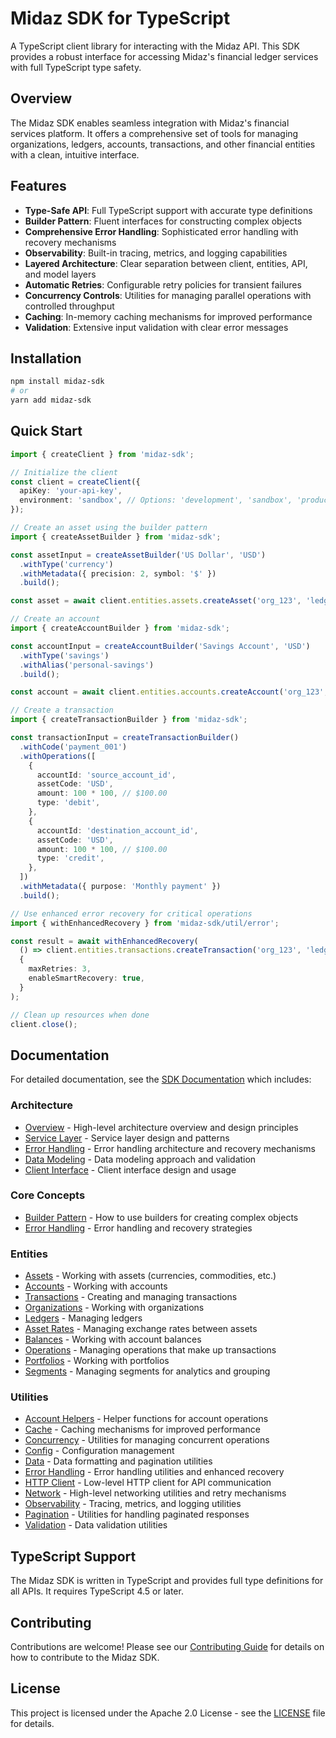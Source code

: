 # Midaz SDK for TypeScript

A TypeScript client library for interacting with the Midaz API. This SDK provides a robust interface for accessing Midaz's financial ledger services with full TypeScript type safety.

## Overview

The Midaz SDK enables seamless integration with Midaz's financial services platform. It offers a comprehensive set of tools for managing organizations, ledgers, accounts, transactions, and other financial entities with a clean, intuitive interface.

## Features

- **Type-Safe API**: Full TypeScript support with accurate type definitions
- **Builder Pattern**: Fluent interfaces for constructing complex objects
- **Comprehensive Error Handling**: Sophisticated error handling with recovery mechanisms
- **Observability**: Built-in tracing, metrics, and logging capabilities
- **Layered Architecture**: Clear separation between client, entities, API, and model layers
- **Automatic Retries**: Configurable retry policies for transient failures
- **Concurrency Controls**: Utilities for managing parallel operations with controlled throughput
- **Caching**: In-memory caching mechanisms for improved performance
- **Validation**: Extensive input validation with clear error messages

## Installation

```bash
npm install midaz-sdk
# or
yarn add midaz-sdk
```

## Quick Start

```typescript
import { createClient } from 'midaz-sdk';

// Initialize the client
const client = createClient({
  apiKey: 'your-api-key',
  environment: 'sandbox', // Options: 'development', 'sandbox', 'production'
});

// Create an asset using the builder pattern
import { createAssetBuilder } from 'midaz-sdk';

const assetInput = createAssetBuilder('US Dollar', 'USD')
  .withType('currency')
  .withMetadata({ precision: 2, symbol: '$' })
  .build();

const asset = await client.entities.assets.createAsset('org_123', 'ledger_456', assetInput);

// Create an account
import { createAccountBuilder } from 'midaz-sdk';

const accountInput = createAccountBuilder('Savings Account', 'USD')
  .withType('savings')
  .withAlias('personal-savings')
  .build();

const account = await client.entities.accounts.createAccount('org_123', 'ledger_456', accountInput);

// Create a transaction
import { createTransactionBuilder } from 'midaz-sdk';

const transactionInput = createTransactionBuilder()
  .withCode('payment_001')
  .withOperations([
    {
      accountId: 'source_account_id',
      assetCode: 'USD',
      amount: 100 * 100, // $100.00
      type: 'debit',
    },
    {
      accountId: 'destination_account_id',
      assetCode: 'USD',
      amount: 100 * 100, // $100.00
      type: 'credit',
    },
  ])
  .withMetadata({ purpose: 'Monthly payment' })
  .build();

// Use enhanced error recovery for critical operations
import { withEnhancedRecovery } from 'midaz-sdk/util/error';

const result = await withEnhancedRecovery(
  () => client.entities.transactions.createTransaction('org_123', 'ledger_456', transactionInput),
  {
    maxRetries: 3,
    enableSmartRecovery: true,
  }
);

// Clean up resources when done
client.close();
```

## Documentation

For detailed documentation, see the [SDK Documentation](./docs/README.md) which includes:

### Architecture

- [Overview](./docs/architecture/overview.md) - High-level architecture overview and design principles
- [Service Layer](./docs/architecture/service-layer.md) - Service layer design and patterns
- [Error Handling](./docs/architecture/error-handling.md) - Error handling architecture and recovery mechanisms
- [Data Modeling](./docs/architecture/data-modeling.md) - Data modeling approach and validation
- [Client Interface](./docs/architecture/client-interface.md) - Client interface design and usage

### Core Concepts

- [Builder Pattern](./docs/core-concepts/builder-pattern.md) - How to use builders for creating complex objects
- [Error Handling](./docs/core-concepts/error-handling.md) - Error handling and recovery strategies

### Entities

- [Assets](./docs/entities/assets.md) - Working with assets (currencies, commodities, etc.)
- [Accounts](./docs/entities/accounts.md) - Working with accounts
- [Transactions](./docs/entities/transactions.md) - Creating and managing transactions
- [Organizations](./docs/entities/organizations.md) - Working with organizations
- [Ledgers](./docs/entities/ledgers.md) - Managing ledgers
- [Asset Rates](./docs/entities/asset-rates.md) - Managing exchange rates between assets
- [Balances](./docs/entities/balances.md) - Working with account balances
- [Operations](./docs/entities/operations.md) - Managing operations that make up transactions
- [Portfolios](./docs/entities/portfolios.md) - Working with portfolios
- [Segments](./docs/entities/segments.md) - Managing segments for analytics and grouping

### Utilities

- [Account Helpers](./docs/utilities/account-helpers.md) - Helper functions for account operations
- [Cache](./docs/utilities/cache.md) - Caching mechanisms for improved performance
- [Concurrency](./docs/utilities/concurrency.md) - Utilities for managing concurrent operations
- [Config](./docs/utilities/config.md) - Configuration management
- [Data](./docs/utilities/data.md) - Data formatting and pagination utilities
- [Error Handling](./docs/utilities/error-handling.md) - Error handling utilities and enhanced recovery
- [HTTP Client](./docs/utilities/http-client.md) - Low-level HTTP client for API communication
- [Network](./docs/utilities/network.md) - High-level networking utilities and retry mechanisms
- [Observability](./docs/utilities/observability.md) - Tracing, metrics, and logging utilities
- [Pagination](./docs/utilities/pagination.md) - Utilities for handling paginated responses
- [Validation](./docs/utilities/validation.md) - Data validation utilities

## TypeScript Support

The Midaz SDK is written in TypeScript and provides full type definitions for all APIs. It requires TypeScript 4.5 or later.

## Contributing

Contributions are welcome! Please see our [Contributing Guide](./CONTRIBUTING.md) for details on how to contribute to the Midaz SDK.

## License

This project is licensed under the Apache 2.0 License - see the [LICENSE](./LICENSE) file for details.
